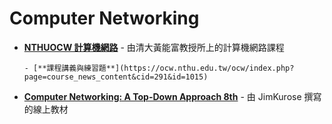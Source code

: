 # Computer Networking

- [**NTHUOCW 計算機網路**](https://www.youtube.com/watch?v=8HoeJ3JleQg&list=PLS0SUwlYe8cwqVK1W3cs5zrdChpWA1ooB) - 由清大黃能富教授所上的計算機網路課程

      - [**課程講義與練習題**](https://ocw.nthu.edu.tw/ocw/index.php?page=course_news_content&cid=291&id=1015)

- [**Computer Networking: A Top-Down Approach 8th**](http://gaia.cs.umass.edu/kurose_ross/lectures.php) - 由 JimKurose 撰寫的線上教材
